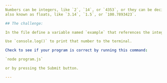 ```yaml
---
Numbers can be integers, like `2`, `14`, or `4353`, or they can be decimals,  
also known as floats, like `3.14`, `1.5`, or `100.7893423`.

## The challenge:

In the file define a variable named `example` that references the integer `123456789`.

Use `console.log()` to print that number to the terminal.

Check to see if your program is correct by running this command:

`node program.js`

or by pressing the Submit button.

---
```

